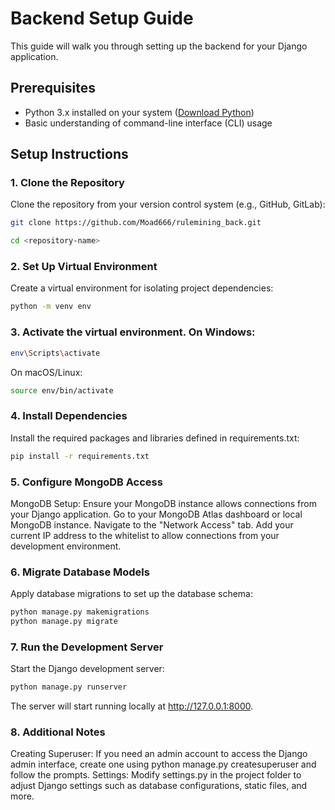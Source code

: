 # Backend Setup Guide

This guide will walk you through setting up the backend for your Django application.

## Prerequisites

- Python 3.x installed on your system ([Download Python](https://www.python.org/downloads/))
- Basic understanding of command-line interface (CLI) usage

## Setup Instructions

### 1. Clone the Repository

Clone the repository from your version control system (e.g., GitHub, GitLab):

```bash
git clone https://github.com/Moad666/rulemining_back.git

cd <repository-name>
```
### 2. Set Up Virtual Environment
Create a virtual environment for isolating project dependencies:


```bash
python -m venv env
```
### 3. Activate the virtual environment. On Windows:

```bash
env\Scripts\activate
```
On macOS/Linux:

```bash
source env/bin/activate
```
### 4. Install Dependencies
Install the required packages and libraries defined in requirements.txt:

```bash
pip install -r requirements.txt
```


### 5. Configure MongoDB Access
MongoDB Setup: Ensure your MongoDB instance allows connections from your Django application.
Go to your MongoDB Atlas dashboard or local MongoDB instance.
Navigate to the "Network Access" tab.
Add your current IP address to the whitelist to allow connections from your development environment.

### 6. Migrate Database Models
Apply database migrations to set up the database schema:

```bash
python manage.py makemigrations
python manage.py migrate
```

### 7. Run the Development Server
Start the Django development server:

```bash
python manage.py runserver
```
The server will start running locally at http://127.0.0.1:8000.


### 8. Additional Notes
Creating Superuser: If you need an admin account to access the Django admin interface, create one using python manage.py createsuperuser and follow the prompts.
Settings: Modify settings.py in the project folder to adjust Django settings such as database configurations, static files, and more.
